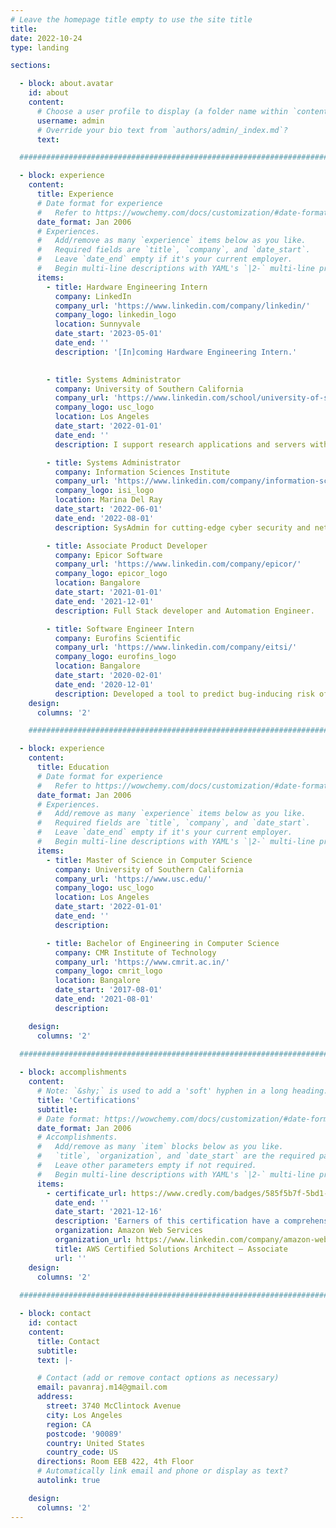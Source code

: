 ```yaml
---
# Leave the homepage title empty to use the site title
title:
date: 2022-10-24
type: landing

sections:

  - block: about.avatar
    id: about
    content:
      # Choose a user profile to display (a folder name within `content/authors/`)
      username: admin
      # Override your bio text from `authors/admin/_index.md`?
      text:

  ############################################################################################################

  - block: experience
    content:
      title: Experience
      # Date format for experience
      #   Refer to https://wowchemy.com/docs/customization/#date-format
      date_format: Jan 2006
      # Experiences.
      #   Add/remove as many `experience` items below as you like.
      #   Required fields are `title`, `company`, and `date_start`.
      #   Leave `date_end` empty if it's your current employer.
      #   Begin multi-line descriptions with YAML's `|2-` multi-line prefix.
      items:
        - title: Hardware Engineering Intern
          company: LinkedIn
          company_url: 'https://www.linkedin.com/company/linkedin/'
          company_logo: linkedin_logo
          location: Sunnyvale
          date_start: '2023-05-01'
          date_end: ''
          description: '[In]coming Hardware Engineering Intern.'
           

        - title: Systems Administrator
          company: University of Southern California
          company_url: 'https://www.linkedin.com/school/university-of-southern-california/'
          company_logo: usc_logo
          location: Los Angeles
          date_start: '2022-01-01'
          date_end: ''
          description: I support research applications and servers with over 25,000 users globally.

        - title: Systems Administrator
          company: Information Sciences Institute
          company_url: 'https://www.linkedin.com/company/information-sciences-institute/'
          company_logo: isi_logo
          location: Marina Del Ray
          date_start: '2022-06-01'
          date_end: '2022-08-01'
          description: SysAdmin for cutting-edge cyber security and network research testbeds.

        - title: Associate Product Developer
          company: Epicor Software
          company_url: 'https://www.linkedin.com/company/epicor/'
          company_logo: epicor_logo
          location: Bangalore
          date_start: '2021-01-01'
          date_end: '2021-12-01'
          description: Full Stack developer and Automation Engineer.

        - title: Software Engineer Intern
          company: Eurofins Scientific
          company_url: 'https://www.linkedin.com/company/eitsi/'
          company_logo: eurofins_logo
          location: Bangalore
          date_start: '2020-02-01'
          date_end: '2020-12-01'
          description: Developed a tool to predict bug-inducing risk of git commits using Machine Learning and Explainable AI.
    design:
      columns: '2'

    ############################################################################################################

  - block: experience
    content:
      title: Education
      # Date format for experience
      #   Refer to https://wowchemy.com/docs/customization/#date-format
      date_format: Jan 2006
      # Experiences.
      #   Add/remove as many `experience` items below as you like.
      #   Required fields are `title`, `company`, and `date_start`.
      #   Leave `date_end` empty if it's your current employer.
      #   Begin multi-line descriptions with YAML's `|2-` multi-line prefix.
      items:
        - title: Master of Science in Computer Science
          company: University of Southern California
          company_url: 'https://www.usc.edu/'
          company_logo: usc_logo
          location: Los Angeles
          date_start: '2022-01-01'
          date_end: ''
          description:

        - title: Bachelor of Engineering in Computer Science
          company: CMR Institute of Technology
          company_url: 'https://www.cmrit.ac.in/'
          company_logo: cmrit_logo
          location: Bangalore
          date_start: '2017-08-01'
          date_end: '2021-08-01'
          description: 

    design:
      columns: '2'

  ############################################################################################################
    
  - block: accomplishments
    content:
      # Note: `&shy;` is used to add a 'soft' hyphen in a long heading.
      title: 'Certifications'
      subtitle:
      # Date format: https://wowchemy.com/docs/customization/#date-format
      date_format: Jan 2006
      # Accomplishments.
      #   Add/remove as many `item` blocks below as you like.
      #   `title`, `organization`, and `date_start` are the required parameters.
      #   Leave other parameters empty if not required.
      #   Begin multi-line descriptions with YAML's `|2-` multi-line prefix.
      items:
        - certificate_url: https://www.credly.com/badges/585f5b7f-5bd1-403f-ab44-eb837e94d2d9
          date_end: ''
          date_start: '2021-12-16'
          description: 'Earners of this certification have a comprehensive understanding of AWS services and technologies. They demonstrated the ability to build secure and robust solutions using architectural design principles based on customer requirements. Badge owners are able to strategically design well-architected distributed systems that are scalable, resilient, efficient, and fault-tolerant.'
          organization: Amazon Web Services
          organization_url: https://www.linkedin.com/company/amazon-web-services/
          title: AWS Certified Solutions Architect – Associate
          url: ''
    design:
      columns: '2'
    
  ############################################################################################################

  - block: contact
    id: contact
    content:
      title: Contact
      subtitle:
      text: |-

      # Contact (add or remove contact options as necessary)
      email: pavanraj.m14@gmail.com
      address:
        street: 3740 McClintock Avenue
        city: Los Angeles
        region: CA
        postcode: '90089'
        country: United States
        country_code: US
      directions: Room EEB 422, 4th Floor
      # Automatically link email and phone or display as text?
      autolink: true

    design:
      columns: '2'
---
```


